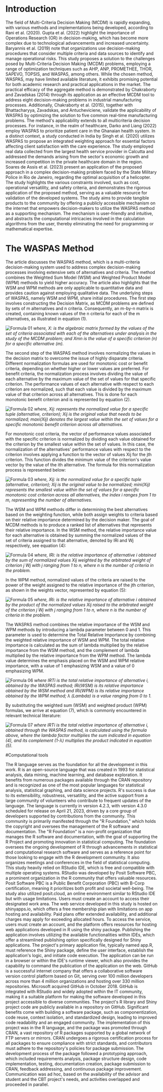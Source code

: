     
# Introduction


The field of Multi-Criteria Decision Making (MCDM) is rapidly expanding, with various methods and implementations being developed, according to Rani et al. (2020).
Gupta et al. (2022) highlight the importance of Operations Research (OR) in decision-making, which has become more complex due to technological advancements and increased uncertainty.
Baryannis et al. (2019) note that organizations use decision-making procedures that consider multiple criteria and data sources to identify and manage operational risks.
This study proposes a solution to the challenges posed by Multi-Criteria Decision Making (MCDM) problems, employing a range of optimization techniques such as AHP, ANP, PROMETHEE, THOR, SAPEVO, TOPSIS, and WASPAS, among others.
While the chosen method, WASPAS, may have limited available literature, it exhibits promising potential for both academic research and practical applications in the market.
The practical efficacy of the aggregate method is demonstrated by Chakraborty and Zavadskas (2014) through its application as an effective MCDM tool to address eight decision-making problems in industrial manufacturing processes.
Additionally, Chakraborty et al. (2015), together with Bhattacharyya, Zavadskas, and Antucheviciene, validate the applicability of WASPAS by optimizing the solution to five common real-time manufacturing problems.
The method's applicability extends to all multicriteria decision processes.
For instance, in the realm of healthcare, Darko and Liang (2022) employ WASPAS to prioritize patient care in the Ghanaian health system.
In a distinct context, a study conducted in India by Singh et al. (2020) utilizes WASPAS to propose an integrated weighting approach for essential factors affecting client satisfaction with the care experience.
The study employed real data collected from the largest health service provider in Calcutta and addressed the demands arising from the sector's economic growth and increased competition in the private healthcare domain in the region.
Soares de Assis et al. (2023) present an application of the proposed approach in a complex decision-making problem faced by the State Military Police in Rio de Janeiro, regarding the optimal acquisition of a helicopter.
The study highlights the various constraints involved, such as cost, operational versatility, and safety criteria, and demonstrates the rigorous application of the proposed method, serving as a valuable resource for validation of the developed systems.
The study aims to provide tangible products to the community by offering a publicly accessible mechanism on the internet that empowers decision-makers to utilize the WASPAS method as a supporting mechanism.
The mechanism is user-friendly and intuitive, and abstracts the computational intricacies involved in the calculation algorithms from the user, thereby eliminating the need for programming or mathematical expertise.

# The WASPAS Method

The article discusses the WASPAS method, which is a multi-criteria decision-making system used to address complex decision-making processes involving extensive sets of alternatives and criteria.
The method combines the Weighted Sum Model (WSM) and Weighted Product Model (WPM) methods to yield higher accuracy.
The article also highlights that the WSM and WPM methods are only applicable to quantitative data and provides caution against employing qualitative data.
The underlying steps of WASPAS, namely WSM and WPM, share initial procedures.
The first step involves constructing the Decision Matrix, as MCDM problems are defined by sets of m alternatives and n criteria.
Consequently, an m-by-n matrix is created, containing known values of the n criteria for each of the m alternatives, as illustrated in equation (1).

![Formula 01](inst/images/formula01.jpg)
*where, X: is the algebraic matrix formed by the values of the set of criteria associated with each of the alternatives under analysis in the study of the MCDM problem; and Xmn is the value of a specific criterion (n) for a specific alternative (m).*

The second step of the WASPAS method involves normalizing the values in the decision matrix to overcome the issue of highly disparate criteria.
Different normalization formulas are used for monotonic cost or benefit criteria, depending on whether higher or lower values are preferred.
For benefit criteria, the normalization process involves dividing the value of each alternative by the maximum value of the set of values for that specific criterion.
The performance values of each alternative with respect to each criterion are normalized, such that each value is divided by the maximum value of that criterion across all alternatives.
This is done for each monotonic benefit criterion and is represented by equation (2).

![Formula 02](inst/images/formula02.jpg)
*where, Xij: represents the normalized value for a specific tuple (alternative, criterion); Xij is the original value that needs to be normalized; maxi(Xij) denotes the largest value within the set of values for a specific monotonic benefit criterion across all alternatives.*

For monotonic cost criteria, the vector of performance values associated with the specific criterion is normalized by dividing each value obtained for the criterion by the smallest value within the set of values.
In this case, the normalization of the alternatives' performance values with respect to the criterion involves applying a function to the vector of values Xij for the jth criterion.
This function divides the minimum value of the criterion's value vector by the value of the ith alternative.
The formula for this normalization process is represented below:

![Formula 03](inst/images/formula03.jpg)
*where, Xij: is the normalized value for a specific tuple (alternative, criterion); Xij is the original value to be normalized; mini(Xij) represents the smallest value within the set of values for a specific monotonic cost criterion across all alternatives, the index i ranges from 1 to m, representing the number of alternatives.*

The WSM and WPM methods differ in determining the best alternatives based on the weighting function, while both assign weights to criteria based on their relative importance determined by the decision maker.
The goal of MCDM methods is to produce a ranked list of alternatives that represents their relative importance.
In the WSM method, the relative importance value for each alternative is obtained by summing the normalized values of the set of criteria assigned to that alternative, denoted by IRi and Wj respectively, see equation (4):

![Formula 04](inst/images/formula04.jpg)
*where, IRi: is the relative importance of alternative i obtained by the sum of normalized values Xij weighted by the arbitrated weight of criterion j Wj with j ranging from 1 to n, where n is the number of criteria in the problem.*

In the WPM method, normalized values of the criteria are raised to the power of the weight assigned to the relative importance of the jth criterion, as shown in the weights vector, represented by equation (5):

![Formula 05](inst/images/formula05.jpg)
*where, IRi: is the relative importance of alternative i obtained by the product of the normalized values Xij raised to the arbitrated weight of the criterion j Wj with j ranging from 1 to n, where n is the number of criteria in the problem.*

The WASPAS method combines the relative importance of the WSM and WPM methods by introducing a lambda parameter between 0 and 1.
This parameter is used to determine the Total Relative Importance by combining the weighted relative importance of WSM and WPM.
The total relative importance is calculated as the sum of lambda multiplied by the relative importance from the WSM method, and the complement of lambda multiplied by the relative importance from the WPM method.
The lambda value determines the emphasis placed on the WSM and WPM relative importance, with a value of 1 emphasizing WSM and a value of 0 emphasizing WPM.

![Formula 06](inst/images/formula06.jpg)
*where IRTi is the total relative importance of alternative i, obtained by the WASPAS method; IRi(WSM) is its relative importance obtained by the WSM method and IRi(WPM) is its relative importance obtained by the WPM method; λ (Lambda) is a value ranging from 0 to 1.*

By substituting the weighted sum (WSM) and weighted product (WPM) formulas, we arrive at equation (7), which is commonly encountered in relevant technical literature:

![Formula 07](inst/images/formula07.jpg)
*where IRTi is the total relative importance of alternative i, obtained through the WASPAS method, is calculated using the formula above, where the lambda factor multiplies the sum indicated in equation (4), and its complement (1-λ) multiplies the product indicated in equation (5).*

#Computational tools


The R language serves as the foundation for all the development in this work.
R is an open-source language that was created in 1993 for statistical analysis, data mining, machine learning, and database exploration.
It benefits from numerous packages available through the CRAN repository and is recognized as one of the most popular languages for statistical analysis, statistical graphing, and data science projects.
R's success is due to its extensibility, robustness, versatility, and the active support from a large community of volunteers who contribute to frequent updates of the language.
The language is currently in version 4.2.3, with version 4.3.0 scheduled for release on April 21, 2023, driven by a core group of developers supported by contributions from the community.
This community is primarily manifested through the "R Foundation," which holds the copyright and oversees the management of the R software and documentation.
The "R Foundation" is a non-profit organization that manages the R software and documentation, with the goal of supporting the R Project and promoting innovation in statistical computing.
The foundation oversees the ongoing development of R through advancements in statistical and computational research software and serves as a reference point for those looking to engage with the R development community.
It also organizes meetings and conferences in the field of statistical computing.
This study heavily relied on RStudio IDE, which is free and compatible with multiple operating systems.
RStudio was developed by Posit Software PBC, a prominent organization in the R community that offers valuable resources.
Posit Software PBC is a Public Benefit Corporation (PBC) with B-Corp certification, meaning it prioritizes both profit and societal well-being.
The study also utilized posit.cloud, an online environment similar to RStudio IDE but with usage limitations.
Users must create an account to access their designated work area.
The web service developed in this study is hosted on shinyapps.io, which offers a free membership plan with limitations on app hosting and availability.
Paid plans offer extended availability, and additional charges may apply for exceeding allocated hours.
To access the service, users must create an account, and the platform offers resources for hosting web applications developed in R using the shiny package.
Publishing the application involves utilizing the available functionalities within IDEs, which offer a streamlined publishing option specifically designed for Shiny applications.
The project's primary application file, typically named app.R, must reference the Shiny package, define the user interface, establish the application's logic, and initiate code execution.
The application can be run in a browser or within the IDE's runtime viewer, which also provides the capability to command the publication of the application on the web.
GitHub is a successful internet company that offers a collaborative software version control platform based on Git, serving over 100 million developers across more than 4 million organizations and hosting over 330 million repositories.
Microsoft acquired GitHub in October 2018.
GitHub is integrated with RStudio and widely adopted within the IT community, making it a suitable platform for making the software developed in this project accessible to diverse communities.
The project's R library and Shiny project code are publicly available in a repository on GitHub.
Significant benefits come with building a software package, such as componentization, code reuse, context isolation, and standardized design, leading to improved code readability and an engaged community.
The implementation of this project was in the R language, and the package was promoted through CRAN, a vast repository of R packages supported by a global network of FTP servers or mirrors.
CRAN undergoes a rigorous certification process for all packages to ensure compliance with strict standards, and contributors must adhere to the repository's policies for package submission.
The development process of the package followed a prototyping approach, which included requirements analysis, package structure design, code implementation, testing, documentation creation, package submission to CRAN, feedback addressing, and continuous package improvement.
Communication was ad hoc, based on the availability of the advisor and student and the CBT project's needs, and activities overlapped and proceeded in parallel.

